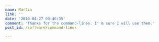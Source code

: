 ```yaml
---
name: Martin
link: ''
date: '2010-04-27 00:40:35'
comment: 'Thanks for the command-lines. I''m sure I will use them.'
post_id: /software/command-lines

---
```



